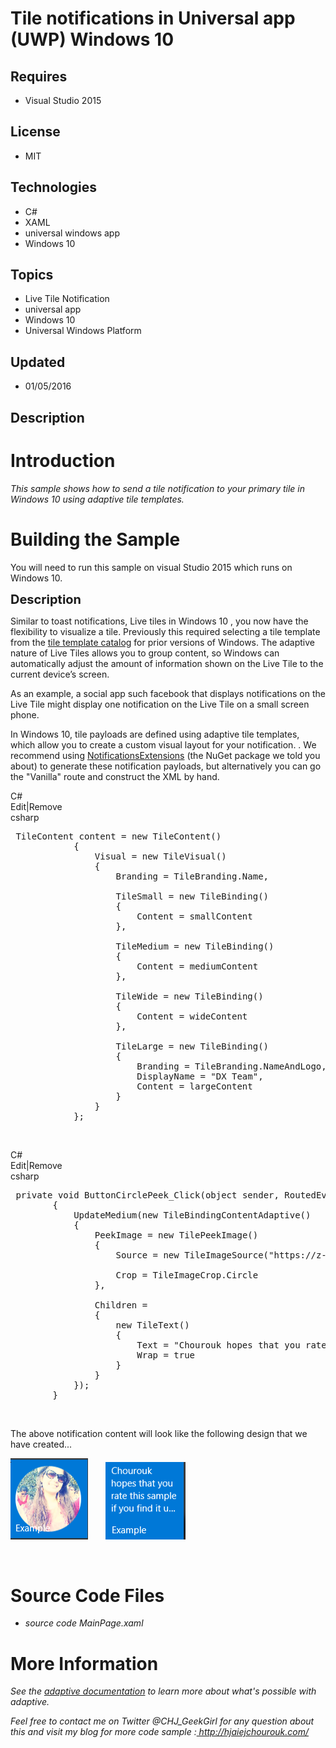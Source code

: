 # Tile notifications in Universal app (UWP) Windows 10
## Requires
- Visual Studio 2015
## License
- MIT
## Technologies
- C#
- XAML
- universal windows app
- Windows 10
## Topics
- Live Tile Notification
- universal app
- Windows 10
- Universal Windows Platform
## Updated
- 01/05/2016
## Description

<h1>Introduction</h1>
<p><em>This sample shows how to send a tile notification to your primary tile in Windows 10 using adaptive tile templates.
<strong>&nbsp;</strong><em>&nbsp;</em></em></p>
<h1><span>Building the Sample</span></h1>
<p><span>You will need to run this sample on visual Studio 2015 which runs on Windows 10.<br>
</span></p>
<p><span style="font-size:20px; font-weight:bold">Description</span></p>
<p>Similar to toast notifications,&nbsp;Live tiles in Windows 10&nbsp;, you now have the flexibility to visualize a tile. Previously this required selecting a tile template from the
<a href="https://msdn.microsoft.com/en-us/library/windows/apps/hh761491.aspx">tile template catalog</a> for prior versions of Windows. The adaptive nature of Live Tiles allows you to group content, so Windows can automatically adjust the amount of information
 shown on the Live Tile to the current device&rsquo;s screen.</p>
<p>As an example, a social&nbsp;app such facebook&nbsp;that displays&nbsp;notifications on the Live Tile might display one notification on the Live Tile on a small screen phone.</p>
<p>In Windows 10, tile payloads are defined using adaptive tile templates, which allow you to create a custom visual layout for your notification. . We recommend using
<a href="https://github.com/WindowsNotifications/NotificationsExtensions/wiki" target="_blank">
NotificationsExtensions</a> (the NuGet package we told you about) to generate these notification payloads, but alternatively you can go the &quot;Vanilla&quot; route and construct the XML by hand.<strong>&nbsp;</strong><em></em></p>
<div class="scriptcode">
<div class="pluginEditHolder" pluginCommand="mceScriptCode">
<div class="title"><span>C#</span></div>
<div class="pluginLinkHolder"><span class="pluginEditHolderLink">Edit</span>|<span class="pluginRemoveHolderLink">Remove</span></div>
<span class="hidden">csharp</span>

<div class="preview">
<pre class="csharp">&nbsp;TileContent&nbsp;content&nbsp;=&nbsp;<span class="cs__keyword">new</span>&nbsp;TileContent()&nbsp;
&nbsp;&nbsp;&nbsp;&nbsp;&nbsp;&nbsp;&nbsp;&nbsp;&nbsp;&nbsp;&nbsp;&nbsp;{&nbsp;
&nbsp;&nbsp;&nbsp;&nbsp;&nbsp;&nbsp;&nbsp;&nbsp;&nbsp;&nbsp;&nbsp;&nbsp;&nbsp;&nbsp;&nbsp;&nbsp;Visual&nbsp;=&nbsp;<span class="cs__keyword">new</span>&nbsp;TileVisual()&nbsp;
&nbsp;&nbsp;&nbsp;&nbsp;&nbsp;&nbsp;&nbsp;&nbsp;&nbsp;&nbsp;&nbsp;&nbsp;&nbsp;&nbsp;&nbsp;&nbsp;{&nbsp;
&nbsp;&nbsp;&nbsp;&nbsp;&nbsp;&nbsp;&nbsp;&nbsp;&nbsp;&nbsp;&nbsp;&nbsp;&nbsp;&nbsp;&nbsp;&nbsp;&nbsp;&nbsp;&nbsp;&nbsp;Branding&nbsp;=&nbsp;TileBranding.Name,&nbsp;
&nbsp;
&nbsp;&nbsp;&nbsp;&nbsp;&nbsp;&nbsp;&nbsp;&nbsp;&nbsp;&nbsp;&nbsp;&nbsp;&nbsp;&nbsp;&nbsp;&nbsp;&nbsp;&nbsp;&nbsp;&nbsp;TileSmall&nbsp;=&nbsp;<span class="cs__keyword">new</span>&nbsp;TileBinding()&nbsp;
&nbsp;&nbsp;&nbsp;&nbsp;&nbsp;&nbsp;&nbsp;&nbsp;&nbsp;&nbsp;&nbsp;&nbsp;&nbsp;&nbsp;&nbsp;&nbsp;&nbsp;&nbsp;&nbsp;&nbsp;{&nbsp;
&nbsp;&nbsp;&nbsp;&nbsp;&nbsp;&nbsp;&nbsp;&nbsp;&nbsp;&nbsp;&nbsp;&nbsp;&nbsp;&nbsp;&nbsp;&nbsp;&nbsp;&nbsp;&nbsp;&nbsp;&nbsp;&nbsp;&nbsp;&nbsp;Content&nbsp;=&nbsp;smallContent&nbsp;
&nbsp;&nbsp;&nbsp;&nbsp;&nbsp;&nbsp;&nbsp;&nbsp;&nbsp;&nbsp;&nbsp;&nbsp;&nbsp;&nbsp;&nbsp;&nbsp;&nbsp;&nbsp;&nbsp;&nbsp;},&nbsp;
&nbsp;
&nbsp;&nbsp;&nbsp;&nbsp;&nbsp;&nbsp;&nbsp;&nbsp;&nbsp;&nbsp;&nbsp;&nbsp;&nbsp;&nbsp;&nbsp;&nbsp;&nbsp;&nbsp;&nbsp;&nbsp;TileMedium&nbsp;=&nbsp;<span class="cs__keyword">new</span>&nbsp;TileBinding()&nbsp;
&nbsp;&nbsp;&nbsp;&nbsp;&nbsp;&nbsp;&nbsp;&nbsp;&nbsp;&nbsp;&nbsp;&nbsp;&nbsp;&nbsp;&nbsp;&nbsp;&nbsp;&nbsp;&nbsp;&nbsp;{&nbsp;
&nbsp;&nbsp;&nbsp;&nbsp;&nbsp;&nbsp;&nbsp;&nbsp;&nbsp;&nbsp;&nbsp;&nbsp;&nbsp;&nbsp;&nbsp;&nbsp;&nbsp;&nbsp;&nbsp;&nbsp;&nbsp;&nbsp;&nbsp;&nbsp;Content&nbsp;=&nbsp;mediumContent&nbsp;
&nbsp;&nbsp;&nbsp;&nbsp;&nbsp;&nbsp;&nbsp;&nbsp;&nbsp;&nbsp;&nbsp;&nbsp;&nbsp;&nbsp;&nbsp;&nbsp;&nbsp;&nbsp;&nbsp;&nbsp;},&nbsp;
&nbsp;
&nbsp;&nbsp;&nbsp;&nbsp;&nbsp;&nbsp;&nbsp;&nbsp;&nbsp;&nbsp;&nbsp;&nbsp;&nbsp;&nbsp;&nbsp;&nbsp;&nbsp;&nbsp;&nbsp;&nbsp;TileWide&nbsp;=&nbsp;<span class="cs__keyword">new</span>&nbsp;TileBinding()&nbsp;
&nbsp;&nbsp;&nbsp;&nbsp;&nbsp;&nbsp;&nbsp;&nbsp;&nbsp;&nbsp;&nbsp;&nbsp;&nbsp;&nbsp;&nbsp;&nbsp;&nbsp;&nbsp;&nbsp;&nbsp;{&nbsp;
&nbsp;&nbsp;&nbsp;&nbsp;&nbsp;&nbsp;&nbsp;&nbsp;&nbsp;&nbsp;&nbsp;&nbsp;&nbsp;&nbsp;&nbsp;&nbsp;&nbsp;&nbsp;&nbsp;&nbsp;&nbsp;&nbsp;&nbsp;&nbsp;Content&nbsp;=&nbsp;wideContent&nbsp;
&nbsp;&nbsp;&nbsp;&nbsp;&nbsp;&nbsp;&nbsp;&nbsp;&nbsp;&nbsp;&nbsp;&nbsp;&nbsp;&nbsp;&nbsp;&nbsp;&nbsp;&nbsp;&nbsp;&nbsp;},&nbsp;
&nbsp;
&nbsp;&nbsp;&nbsp;&nbsp;&nbsp;&nbsp;&nbsp;&nbsp;&nbsp;&nbsp;&nbsp;&nbsp;&nbsp;&nbsp;&nbsp;&nbsp;&nbsp;&nbsp;&nbsp;&nbsp;TileLarge&nbsp;=&nbsp;<span class="cs__keyword">new</span>&nbsp;TileBinding()&nbsp;
&nbsp;&nbsp;&nbsp;&nbsp;&nbsp;&nbsp;&nbsp;&nbsp;&nbsp;&nbsp;&nbsp;&nbsp;&nbsp;&nbsp;&nbsp;&nbsp;&nbsp;&nbsp;&nbsp;&nbsp;{&nbsp;
&nbsp;&nbsp;&nbsp;&nbsp;&nbsp;&nbsp;&nbsp;&nbsp;&nbsp;&nbsp;&nbsp;&nbsp;&nbsp;&nbsp;&nbsp;&nbsp;&nbsp;&nbsp;&nbsp;&nbsp;&nbsp;&nbsp;&nbsp;&nbsp;Branding&nbsp;=&nbsp;TileBranding.NameAndLogo,&nbsp;
&nbsp;&nbsp;&nbsp;&nbsp;&nbsp;&nbsp;&nbsp;&nbsp;&nbsp;&nbsp;&nbsp;&nbsp;&nbsp;&nbsp;&nbsp;&nbsp;&nbsp;&nbsp;&nbsp;&nbsp;&nbsp;&nbsp;&nbsp;&nbsp;DisplayName&nbsp;=&nbsp;<span class="cs__string">&quot;DX&nbsp;Team&quot;</span>,&nbsp;
&nbsp;&nbsp;&nbsp;&nbsp;&nbsp;&nbsp;&nbsp;&nbsp;&nbsp;&nbsp;&nbsp;&nbsp;&nbsp;&nbsp;&nbsp;&nbsp;&nbsp;&nbsp;&nbsp;&nbsp;&nbsp;&nbsp;&nbsp;&nbsp;Content&nbsp;=&nbsp;largeContent&nbsp;
&nbsp;&nbsp;&nbsp;&nbsp;&nbsp;&nbsp;&nbsp;&nbsp;&nbsp;&nbsp;&nbsp;&nbsp;&nbsp;&nbsp;&nbsp;&nbsp;&nbsp;&nbsp;&nbsp;&nbsp;}&nbsp;
&nbsp;&nbsp;&nbsp;&nbsp;&nbsp;&nbsp;&nbsp;&nbsp;&nbsp;&nbsp;&nbsp;&nbsp;&nbsp;&nbsp;&nbsp;&nbsp;}&nbsp;
&nbsp;&nbsp;&nbsp;&nbsp;&nbsp;&nbsp;&nbsp;&nbsp;&nbsp;&nbsp;&nbsp;&nbsp;};</pre>
</div>
</div>
</div>
<p>&nbsp;</p>
<div class="scriptcode">
<div class="pluginEditHolder" pluginCommand="mceScriptCode">
<div class="title"><span>C#</span></div>
<div class="pluginLinkHolder"><span class="pluginEditHolderLink">Edit</span>|<span class="pluginRemoveHolderLink">Remove</span></div>
<span class="hidden">csharp</span>

<div class="preview">
<pre class="csharp">&nbsp;<span class="cs__keyword">private</span>&nbsp;<span class="cs__keyword">void</span>&nbsp;ButtonCirclePeek_Click(<span class="cs__keyword">object</span>&nbsp;sender,&nbsp;RoutedEventArgs&nbsp;e)&nbsp;
&nbsp;&nbsp;&nbsp;&nbsp;&nbsp;&nbsp;&nbsp;&nbsp;{&nbsp;
&nbsp;&nbsp;&nbsp;&nbsp;&nbsp;&nbsp;&nbsp;&nbsp;&nbsp;&nbsp;&nbsp;&nbsp;UpdateMedium(<span class="cs__keyword">new</span>&nbsp;TileBindingContentAdaptive()&nbsp;
&nbsp;&nbsp;&nbsp;&nbsp;&nbsp;&nbsp;&nbsp;&nbsp;&nbsp;&nbsp;&nbsp;&nbsp;{&nbsp;
&nbsp;&nbsp;&nbsp;&nbsp;&nbsp;&nbsp;&nbsp;&nbsp;&nbsp;&nbsp;&nbsp;&nbsp;&nbsp;&nbsp;&nbsp;&nbsp;PeekImage&nbsp;=&nbsp;<span class="cs__keyword">new</span>&nbsp;TilePeekImage()&nbsp;
&nbsp;&nbsp;&nbsp;&nbsp;&nbsp;&nbsp;&nbsp;&nbsp;&nbsp;&nbsp;&nbsp;&nbsp;&nbsp;&nbsp;&nbsp;&nbsp;{&nbsp;
&nbsp;&nbsp;&nbsp;&nbsp;&nbsp;&nbsp;&nbsp;&nbsp;&nbsp;&nbsp;&nbsp;&nbsp;&nbsp;&nbsp;&nbsp;&nbsp;&nbsp;&nbsp;&nbsp;&nbsp;Source&nbsp;=&nbsp;<span class="cs__keyword">new</span>&nbsp;TileImageSource(<span class="cs__string">&quot;https://z-1-scontent.xx.fbcdn.net/hphotos-xft1/v/t1.0-9/11403002_940729265987495_1202353898144621920_n.jpg?oh=9f5714fa5bc9babb1e0702646b21c0f0&amp;oe=5745BE22&quot;</span>),&nbsp;
&nbsp;
&nbsp;&nbsp;&nbsp;&nbsp;&nbsp;&nbsp;&nbsp;&nbsp;&nbsp;&nbsp;&nbsp;&nbsp;&nbsp;&nbsp;&nbsp;&nbsp;&nbsp;&nbsp;&nbsp;&nbsp;Crop&nbsp;=&nbsp;TileImageCrop.Circle&nbsp;
&nbsp;&nbsp;&nbsp;&nbsp;&nbsp;&nbsp;&nbsp;&nbsp;&nbsp;&nbsp;&nbsp;&nbsp;&nbsp;&nbsp;&nbsp;&nbsp;},&nbsp;
&nbsp;
&nbsp;&nbsp;&nbsp;&nbsp;&nbsp;&nbsp;&nbsp;&nbsp;&nbsp;&nbsp;&nbsp;&nbsp;&nbsp;&nbsp;&nbsp;&nbsp;Children&nbsp;=&nbsp;
&nbsp;&nbsp;&nbsp;&nbsp;&nbsp;&nbsp;&nbsp;&nbsp;&nbsp;&nbsp;&nbsp;&nbsp;&nbsp;&nbsp;&nbsp;&nbsp;{&nbsp;
&nbsp;&nbsp;&nbsp;&nbsp;&nbsp;&nbsp;&nbsp;&nbsp;&nbsp;&nbsp;&nbsp;&nbsp;&nbsp;&nbsp;&nbsp;&nbsp;&nbsp;&nbsp;&nbsp;&nbsp;<span class="cs__keyword">new</span>&nbsp;TileText()&nbsp;
&nbsp;&nbsp;&nbsp;&nbsp;&nbsp;&nbsp;&nbsp;&nbsp;&nbsp;&nbsp;&nbsp;&nbsp;&nbsp;&nbsp;&nbsp;&nbsp;&nbsp;&nbsp;&nbsp;&nbsp;{&nbsp;
&nbsp;&nbsp;&nbsp;&nbsp;&nbsp;&nbsp;&nbsp;&nbsp;&nbsp;&nbsp;&nbsp;&nbsp;&nbsp;&nbsp;&nbsp;&nbsp;&nbsp;&nbsp;&nbsp;&nbsp;&nbsp;&nbsp;&nbsp;&nbsp;Text&nbsp;=&nbsp;<span class="cs__string">&quot;Chourouk&nbsp;hopes&nbsp;that&nbsp;you&nbsp;rate&nbsp;this&nbsp;sample&nbsp;if&nbsp;you&nbsp;find&nbsp;it&nbsp;useful.&nbsp;:)&quot;</span>,&nbsp;
&nbsp;&nbsp;&nbsp;&nbsp;&nbsp;&nbsp;&nbsp;&nbsp;&nbsp;&nbsp;&nbsp;&nbsp;&nbsp;&nbsp;&nbsp;&nbsp;&nbsp;&nbsp;&nbsp;&nbsp;&nbsp;&nbsp;&nbsp;&nbsp;Wrap&nbsp;=&nbsp;<span class="cs__keyword">true</span>&nbsp;
&nbsp;&nbsp;&nbsp;&nbsp;&nbsp;&nbsp;&nbsp;&nbsp;&nbsp;&nbsp;&nbsp;&nbsp;&nbsp;&nbsp;&nbsp;&nbsp;&nbsp;&nbsp;&nbsp;&nbsp;}&nbsp;
&nbsp;&nbsp;&nbsp;&nbsp;&nbsp;&nbsp;&nbsp;&nbsp;&nbsp;&nbsp;&nbsp;&nbsp;&nbsp;&nbsp;&nbsp;&nbsp;}&nbsp;
&nbsp;&nbsp;&nbsp;&nbsp;&nbsp;&nbsp;&nbsp;&nbsp;&nbsp;&nbsp;&nbsp;&nbsp;});&nbsp;
&nbsp;&nbsp;&nbsp;&nbsp;&nbsp;&nbsp;&nbsp;&nbsp;}</pre>
</div>
</div>
</div>
<p>&nbsp;</p>
<p>The above notification content will look like the following design that we have created...</p>
<p><img id="146832" width="124" height="130" src="146832-tile1.png" alt="">&nbsp;&nbsp;&nbsp;&nbsp; &nbsp;
<img id="146833" width="128" height="124" src="146833-capture.png" alt=""></p>
<p>&nbsp;</p>
<h1><span>Source Code Files</span></h1>
<ul>
<li><em>source code&nbsp;MainPage.xaml</em> </li></ul>
<h1>More Information</h1>
<p><em>See the <a href="http://blogs.msdn.com/b/tiles_and_toasts/archive/2015/06/30/adaptive-tile-templates-schema-and-documentation.aspx" target="_blank">
adaptive documentation</a> to learn more about what's possible with adaptive.</em></p>
<p><em><em>Feel free to contact me on Twitter @CHJ_GeekGirl for any question about this and visit my blog for more code sample :<a href="http://www.hjaiejchourouk.com/">&nbsp;http://hjaiejchourouk.com/</a></em><strong></strong><em></em><br>
</em></p>
